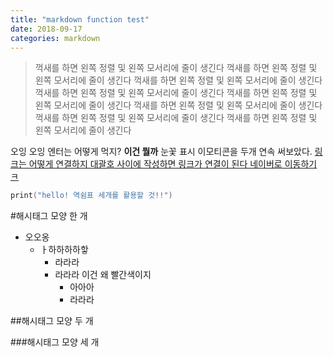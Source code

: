 ```yaml
---
title: "markdown function test"
date: 2018-09-17
categories: markdown
---
```


> 꺽새를 하면 왼쪽 정렬 및 왼쪽 모서리에 줄이 생긴다  꺽새를 하면 왼쪽 정렬 및 왼쪽 모서리에 줄이 생긴다  꺽새를 하면 왼쪽 정렬 및 왼쪽 모서리에 줄이 생긴다  꺽새를 하면 왼쪽 정렬 및 왼쪽 모서리에 줄이 생긴다  꺽새를 하면 왼쪽 정렬 및 왼쪽 모서리에 줄이 생긴다  꺽새를 하면 왼쪽 정렬 및 왼쪽 모서리에 줄이 생긴다  꺽새를 하면 왼쪽 정렬 및 왼쪽 모서리에 줄이 생긴다  꺽새를 하면 왼쪽 정렬 및 왼쪽 모서리에 줄이 생긴다 



오잉 오잉 엔터는 어떻게 먹지?
**이건 뭘까** 눈꽃 표시 이모티콘을 두개 연속 써보았다.
[링크는 어떻게 연결하지 대괄호 사이에 작성하면 링크가 연결이 된다 네이버로 이동하기 ㅋ](http://www.naver.com)

```swift
print("hello! 역쉼표 세개를 활용할 것!!")
```
#해시태그 모양 한 개 
- 오오옹
  - ㅏ하하하하핳 
    - 라라라 
    - 라라라 이건 왜 빨간색이지
      - 아아아 
      - 라라라 
      
##해시태그 모양 두 개 

###해시태그 모양 세 개 
